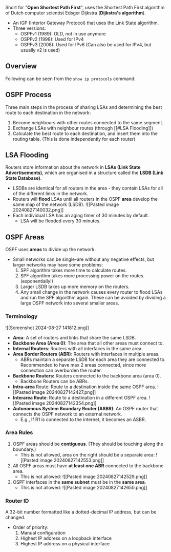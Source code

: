 Short for "**Open Shortest Path First**", uses the Shortest Path First algorithm of Dutch computer scientist Edsger Dijkstra (**Dijkstra's algorithm**).
- An IGP (Interior Gateway Protocol) that uses the Link State algorithm.
- Three versions:
	- OSPFv1 (1989): OLD, not in use anymore
	- OSPFv2 (1998): Used for IPv4
	- OSPFv3 (2008): Used for IPv6 (Can also be used for IPv4, but usually v2 is used)
## Overview
Following can be seen from the `show ip protocols` command:

## OSPF Process
Three main steps in the process of sharing LSAs and determining the best route to each destination in the network:
1. Become neighbours with other routes connected to the same segment.
2. Exchange LSAs with neighbour routes (through [[#LSA Flooding]])
3. Calculate the best route to each destination, and insert them into the routing table. (This is done independently for each router)
## LSA Flooding
Routers store information about the network in **LSAs (Link State Advertisements)**, which are organised in a structure called the **LSDB (Link State Database)**.
- LSDBs are identical for all routers in the area - they contain LSAs for all of the different links in the network.
- Routers will **flood** LSAs until all routers in the OSPF **area** develop the same map of the network (LSDB). ![[Pasted image 20240827140032.png]]
- Each individual LSA has an aging timer of 30 minutes by default.
	- LSA will be flooded every 30 minutes.
## OSPF Areas
OSPF uses **areas** to divide up the network. 
- Small networks can be single-are without any negative effects, but larger networks may have some problems:
	1. SPF algorithm takes more time to calculate routes.
	2. SPF algorithm takes more processing power on the routes. (exponentially!)
	3. Larger LSDB takes up more memory on the routers.
	4. Any small change in the network causes every router to flood LSAs and run the SPF algorithm again.
	These can be avoided by dividing a large OSPF network into several smaller areas.
### Terminology
![[Screenshot 2024-08-27 141812.png]]
- **Area**: A set of routers and links that share the same LSDB.
- **Backbone Area (Area 0)**: The area that all other areas must connect to.
- **Internal Routers**: Routers with all interfaces in the same area.
- **Area Border Routers (ABR)**: Routers with interfaces in multiple areas.
	- ABRs maintain a separate LSDB for each area they are connected to. Recommended to have max 2 areas connected, since more connection can overburden the router.
- **Backbone Routers:** Routers connected to the backbone area (area 0).
	- Backbone Routers can be ABRs.
- **Intra-area** Route: Route to a destination inside the same OSPF area. ![[Pasted image 20240827142427.png]]
- **Interarea Route**: Route to a destination in a different OSPF area. ![[Pasted image 20240827142354.png]]
- **Autonomous System Boundary Router (ASBR)**: An OSPF router that connects the OSPF network to an external network.
	- E.g., If R1 is connected to the internet, it becomes an ASBR.
### Area Rules
1. OSPF areas should be **contiguous**. (They should be touching along the boundary.)
	- This is not allowed, area on the right should be a separate area:  ![[Pasted image 20240827142553.png]]
2.  All OSPF areas must have **at least one ABR** connected to the backbone area.
	- This is not allowed: ![[Pasted image 20240827142529.png]]
3. OSPF interfaces in the **same subnet** must be in the **same area**.
	- This is not allowed: ![[Pasted image 20240827142650.png]]
### Router ID
A 32-bit number formatted like a dotted-decimal IP address, but can be changed. 
- Order of priority:
	1. Manual configuration
	2. Highest IP address on a loopback interface
	3. Highest IP address on a physical interface
